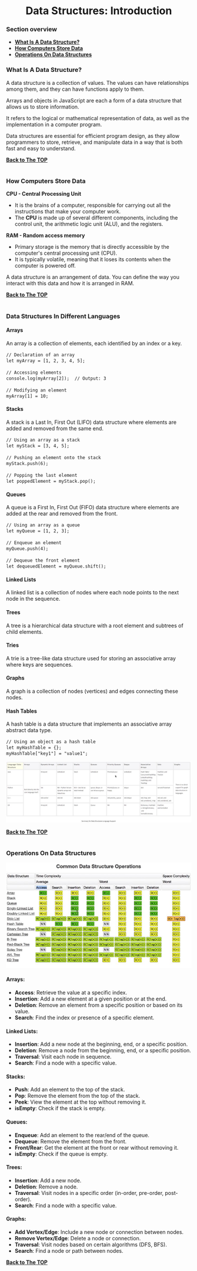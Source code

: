 <h1 align="center">Data Structures: Introduction</h1>

### Section overview
* **[What Is A Data Structure?](#data-structure)**
* **[How Computers Store Data](#how-computers-store-data)**
* **[Operations On Data Structures](#operations-on-data-structures)**

### <a name="data-structure">What Is A Data Structure?</a>
A data structure is a collection of values. The values can have relationships among them, and they can have functions apply to them.

Arrays and objects in JavaScript are each a form of a data structure that allows us to store information.

It refers to the logical or mathematical representation of data, as well as the implementation in a computer program. 

Data structures are essential for efficient program design, as they allow programmers to store, retrieve, and manipulate data in a way that is both fast and easy to understand.

**[Back to The TOP](#section-overview)**
#

### How Computers Store Data

**CPU - Central Processing Unit**
- It is the brains of a computer, responsible for carrying out all the instructions that make your computer work. 
- The **CPU** is made up of several different components, including the control unit, the arithmetic logic unit (ALU), and the registers.

**RAM - Random access memory**

- Primary storage is the memory that is directly accessible by the computer's central processing unit (CPU). 
- It is typically volatile, meaning that it loses its contents when the computer is powered off. 


A data structure is an arrangement of data.
You can define the way you interact with this data and how it is arranged in RAM.

**[Back to The TOP](#section-overview)**
#

### Data Structures In Different Languages

#### Arrays
An array is a collection of elements, each identified by an index or a key.
```
// Declaration of an array
let myArray = [1, 2, 3, 4, 5];

// Accessing elements
console.log(myArray[2]);  // Output: 3

// Modifying an element
myArray[1] = 10;
```
#### Stacks
A stack is a Last In, First Out (LIFO) data structure where elements are added and removed from the same end.
```
// Using an array as a stack
let myStack = [3, 4, 5];

// Pushing an element onto the stack
myStack.push(6);

// Popping the last element
let poppedElement = myStack.pop();
```

#### Queues
A queue is a First In, First Out (FIFO) data structure where elements are added at the rear and removed from the front.
```
// Using an array as a queue
let myQueue = [1, 2, 3];

// Enqueue an element
myQueue.push(4);

// Dequeue the front element
let dequeuedElement = myQueue.shift();
```
#### Linked Lists
A linked list is a collection of nodes where each node points to the next node in the sequence.
#### Trees
A tree is a hierarchical data structure with a root element and subtrees of child elements.

#### Tries
A trie is a tree-like data structure used for storing an associative array where keys are sequences.

#### Graphs
A graph is a collection of nodes (vertices) and edges connecting these nodes.

#### Hash Tables
A hash table is a data structure that implements an associative array abstract data type.
```
// Using an object as a hash table
let myHashTable = {};
myHashTable["key1"] = "value1";
```
![Data Structures Language Support](https://github.com/tsokac2/-_-_Data_Structures_Algorithms/blob/main/src/03.JPG)

**[Back to The TOP](#section-overview)**
#

### Operations On Data Structures
![Operations On Data Structures](https://github.com/tsokac2/-_-_Data_Structures_Algorithms/blob/main/src/04.JPG)

#### Arrays:
- **Access**: Retrieve the value at a specific index.
- **Insertion**: Add a new element at a given position or at the end.
- **Deletion**: Remove an element from a specific position or based on its value.
- **Search**: Find the index or presence of a specific element.

#### Linked Lists:
- **Insertion**: Add a new node at the beginning, end, or a specific position.
- **Deletion**: Remove a node from the beginning, end, or a specific position.
- **Traversal**: Visit each node in sequence.
- **Search**: Find a node with a specific value.

#### Stacks:

- **Push**: Add an element to the top of the stack.
- **Pop**: Remove the element from the top of the stack.
- **Peek**: View the element at the top without removing it.
- **isEmpty**: Check if the stack is empty.

#### Queues:
- **Enqueue**: Add an element to the rear/end of the queue.
- **Dequeue**: Remove the element from the front.
- **Front/Rear**: Get the element at the front or rear without removing it.
- **isEmpty**: Check if the queue is empty.

#### Trees:

- **Insertion**: Add a new node.
- **Deletion**: Remove a node.
- **Traversal**: Visit nodes in a specific order (in-order, pre-order, post-order).
- **Search**: Find a node with a specific value.

#### Graphs:

- **Add Vertex/Edge**: Include a new node or connection between nodes.
- **Remove Vertex/Edge**: Delete a node or connection.
- **Traversal**: Visit nodes based on certain algorithms (DFS, BFS).
- **Search**: Find a node or path between nodes.

**[Back to The TOP](#section-overview)**